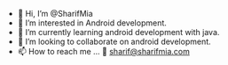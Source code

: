 - 👋 Hi, I’m @SharifMia
- 👀 I’m interested in Android development.
- 🌱 I’m currently learning android development with java.
- 💞️ I’m looking to collaborate on android development.
- 📫 How to reach me ... 📧 sharif@sharifmia.com

<!---
SharifMia/SharifMia is a ✨ special ✨ repository because its `README.md` (this file) appears on your GitHub profile.
You can click the Preview link to take a look at your changes.
--->
